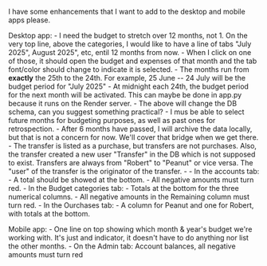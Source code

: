 I have some enhancements that I want to add to the desktop and mobile apps please. 

Desktop app:
	- I need the budget to stretch over 12 months, not 1. On the very top line, above the categories, I would like to have a line of tabs "July 2025", August 2025", etc, entil 12 months from now.
	- When I click on one of those, it should open the budget and expenses of that month and the tab font/color should change to indicate it is selected. 
	- The months run from **exactly** the 25th to the 24th. For example, 25 June -- 24 July will be the budget period for "July 2025" 
	- At midnight each 24th, the budget period for the next month will be activated. This can maybe be done in app.py because it runs on the Render server. 
	- The above will change the DB schema, can you suggest something practical? 
	- I mus be able to select future months for budgeting purposes, as well as past ones for retrospection. 
	- After 6 months have passed, I will archive the data locally, but that is not a concern for now. We'll cover that bridge when we get there.
	- The transfer is listed as a purchase, but transfers are not purchases. Also, the transfer created a new user "Transfer" in the DB which is not supposed to exist. Transfers are always from 
	"Robert" to "Peanut" or vice versa. The "user" of the transfer is the originator of the transfer. 
	- 
	- In the accounts tab:  
		- A total should be showed at the bottom.
		- All negative amounts must turn red. 
	- In the Budget categories tab:
		- Totals at the bottom for the three numerical columns. 
		- All negative amounts in the Remaining column must turn red.
	- In the Ourchases tab: 
		- A column for Peanut and one for Robert, with totals at the bottom. 
		
Mobile app:
	- One line on top showing which month & year's budget we're working with. It's just and indicator, it doesn't have to do anything nor list the other months. 
	- On the Admin tab: Account balances, all negative amounts must turn red 